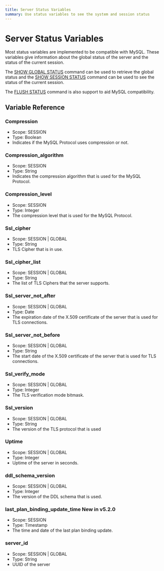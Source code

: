 ```yaml
---
title: Server Status Variables
summary: Use status variables to see the system and session status
---
```


# Server Status Variables

Most status variables are implemented to be compatible with MySQL. These variables give information about the global status of the server and the status of the current session.

The [SHOW GLOBAL STATUS](/sql-statements/sql-statement-show-status.md) command can be used to retrieve the global status and the [SHOW SESSION STATUS](/sql-statements/sql-statement-show-status.md) command can be used to see the status of the current session.

The [FLUSH STATUS](/sql-statements/sql-statement-flush-status.md) command is also support to aid MySQL compatibility.

## Variable Reference

### Compression

- Scope: SESSION
- Type: Boolean
- Indicates if the MySQL Protocol uses compression or not.

### Compression_algorithm

- Scope: SESSION
- Type: String
- Indicates the compression algorithm that is used for the MySQL Protocol.

### Compression_level

- Scope: SESSION
- Type: Integer
- The compression level that is used for the MySQL Protocol.

### Ssl_cipher

- Scope: SESSION | GLOBAL
- Type: String
- TLS Cipher that is in use.

### Ssl_cipher_list

- Scope: SESSION | GLOBAL
- Type: String
- The list of TLS Ciphers that the server supports.

### Ssl_server_not_after

- Scope: SESSION | GLOBAL
- Type: Date
- The expiration date of the X.509 certificate of the server that is used for TLS connections.

### Ssl_server_not_before

- Scope: SESSION | GLOBAL
- Type: String
- The start date of the X.509 certificate of the server that is used for TLS connections.

### Ssl_verify_mode

- Scope: SESSION | GLOBAL
- Type: Integer
- The TLS verification mode bitmask.

### Ssl_version

- Scope: SESSION | GLOBAL
- Type: String
- The version of the TLS protocol that is used

### Uptime

- Scope: SESSION | GLOBAL
- Type: Integer
- Uptime of the server in seconds.

### ddl_schema_version

- Scope: SESSION | GLOBAL
- Type: Integer
- The version of the DDL schema that is used.

### last_plan_binding_update_time <span class="version-mark">New in v5.2.0</span>

- Scope: SESSION
- Type: Timestamp
- The time and date of the last plan binding update.

### server_id

- Scope: SESSION | GLOBAL
- Type: String
- UUID of the server
